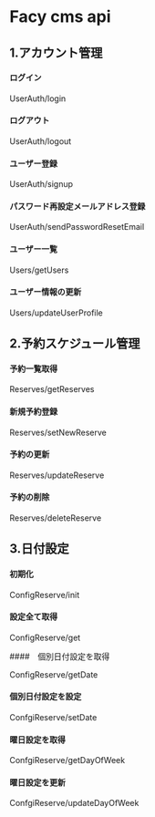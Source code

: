 # Facy cms api

## 1.アカウント管理

#### ログイン

UserAuth/login

#### ログアウト

UserAuth/logout

#### ユーザー登録

UserAuth/signup

#### パスワード再設定メールアドレス登録

UserAuth/sendPasswordResetEmail

#### ユーザー一覧

Users/getUsers

#### ユーザー情報の更新

Users/updateUserProfile

## 2.予約スケジュール管理

#### 予約一覧取得

Reserves/getReserves

#### 新規予約登録

Reserves/setNewReserve

#### 予約の更新

Reserves/updateReserve

#### 予約の削除

Reserves/deleteReserve

## 3.日付設定

#### 初期化

ConfigReserve/init

#### 設定全て取得

ConfigReserve/get

####　個別日付設定を取得

ConfigReserve/getDate

#### 個別日付設定を設定

ConfgiReserve/setDate

#### 曜日設定を取得

ConfgiReserve/getDayOfWeek

#### 曜日設定を更新

ConfgiReserve/updateDayOfWeek
